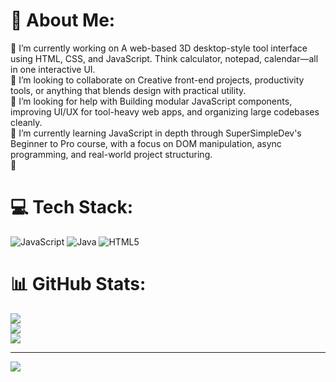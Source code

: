# 💫 About Me:
🔭 I’m currently working on
A web-based 3D desktop-style tool interface using HTML, CSS, and JavaScript. Think calculator, notepad, calendar—all in one interactive UI.<br>👯 I’m looking to collaborate on Creative front-end projects, productivity tools, or anything that blends design with practical utility.<br>🤝 I’m looking for help with Building modular JavaScript components, improving UI/UX for tool-heavy web apps, and organizing large codebases cleanly.<br>🌱 I’m currently learning JavaScript in depth through SuperSimpleDev's Beginner to Pro course, with a focus on DOM manipulation, async programming, and real-world project structuring.<br>💬 


# 💻 Tech Stack:
![JavaScript](https://img.shields.io/badge/javascript-%23323330.svg?style=for-the-badge&logo=javascript&logoColor=%23F7DF1E) ![Java](https://img.shields.io/badge/java-%23ED8B00.svg?style=for-the-badge&logo=openjdk&logoColor=white) ![HTML5](https://img.shields.io/badge/html5-%23E34F26.svg?style=for-the-badge&logo=html5&logoColor=white)
# 📊 GitHub Stats:
![](https://github-readme-stats.vercel.app/api?username=sasi2300&theme=merko&hide_border=false&include_all_commits=false&count_private=false)<br/>
![](https://nirzak-streak-stats.vercel.app/?user=sasi2300&theme=merko&hide_border=false)<br/>
![](https://github-readme-stats.vercel.app/api/top-langs/?username=sasi2300&theme=merko&hide_border=false&include_all_commits=false&count_private=false&layout=compact)

---
[![](https://visitcount.itsvg.in/api?id=sasi2300&icon=0&color=0)](https://visitcount.itsvg.in)

